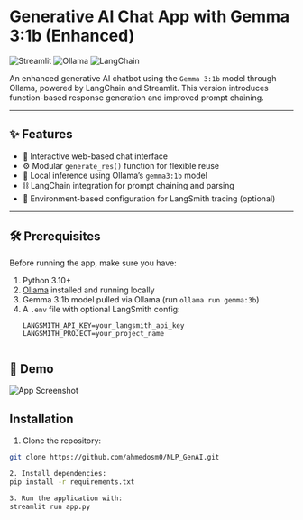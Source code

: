 # Generative AI Chat App with Gemma 3:1b (Enhanced)

![Streamlit](https://img.shields.io/badge/Streamlit-FF4B4B?style=for-the-badge&logo=Streamlit&logoColor=white)
![Ollama](https://img.shields.io/badge/Ollama-1e1e20?style=for-the-badge&logo=ollama&logoColor=white)
![LangChain](https://img.shields.io/badge/LangChain-00A67E?style=for-the-badge)

An enhanced generative AI chatbot using the `Gemma 3:1b` model through Ollama, powered by LangChain and Streamlit. This version introduces function-based response generation and improved prompt chaining.

---

## ✨ Features

- 💬 Interactive web-based chat interface
- ⚙️ Modular `generate_res()` function for flexible reuse
- 🤖 Local inference using Ollama’s `gemma3:1b` model
- ⛓️ LangChain integration for prompt chaining and parsing
- 🔐 Environment-based configuration for LangSmith tracing (optional)

---

## 🛠️ Prerequisites

Before running the app, make sure you have:

1. Python 3.10+
2. [Ollama](https://ollama.com/) installed and running locally
3. Gemma 3:1b model pulled via Ollama (run `ollama run gemma:3b`)
4. A `.env` file with optional LangSmith config:
   ```env
   LANGSMITH_API_KEY=your_langsmith_api_key
   LANGSMITH_PROJECT=your_project_name


## 📸 Demo
![App Screenshot](./chatbot_ollama.png)

## Installation

1. Clone the repository:
```bash
git clone https://github.com/ahmedosm0/NLP_GenAI.git

2. Install dependencies:
pip install -r requirements.txt

3. Run the application with:
streamlit run app.py

